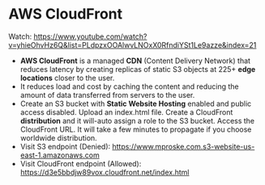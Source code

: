 # AWS CloudFront

Watch: https://www.youtube.com/watch?v=yhieOhvHz6Q&list=PLdpzxOOAlwvLNOxX0RfndiYSt1Le9azze&index=21

- **AWS CloudFront** is a managed **CDN** (Content Delivery Network) that reduces latency by creating replicas of static S3 objects at 225+ **edge locations** closer to the user.
- It reduces load and cost by caching the content and reducing the amount of data transferred from servers to the user.
- Create an S3 bucket with **Static Website Hosting** enabled and public access disabled. Upload an index.html file. Create a CloudFront **distribution** and it will-auto assign a role to the S3 bucket. Access the CloudFront URL. It will take a few minutes to propagate if you choose worldwide distribution.
- Visit S3 endpoint (Denied): https://www.mproske.com.s3-website-us-east-1.amazonaws.com
- Visit CloudFront endpoint (Allowed): https://d3e5bbdjw89vox.cloudfront.net/index.html
